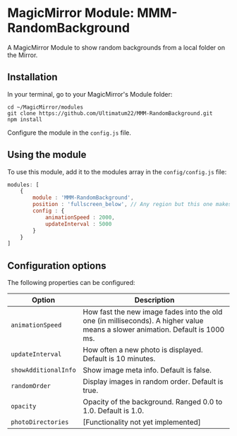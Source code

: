 # MagicMirror Module: MMM-RandomBackground
A MagicMirror Module to show random backgrounds from a local folder on the Mirror.

## Installation

In your terminal, go to your MagicMirror's Module folder:
````
cd ~/MagicMirror/modules
git clone https://github.com/Ultimatum22/MMM-RandomBackground.git
npm install
````

Configure the module in the `config.js` file.

## Using the module

To use this module, add it to the modules array in the `config/config.js` file:
````javascript
modules: [
	{
		module : 'MMM-RandomBackground',
		position : 'fullscreen_below', // Any region but this one makes the most sense
		config : {
			animationSpeed : 2000,
			updateInterval : 5000
		}
	}
]
````

## Configuration options
The following properties can be configured:

<table width="100%">
	<thead>
		<tr>
			<th>Option</th>
			<th width="100%">Description</th>
		</tr>
	</thead>
	<tbody>
		<tr>
			<td><code>animationSpeed</code></td>
			<td>How fast the new image fades into the old one (in milliseconds). A higher value means a slower animation. Default is 1000 ms.</td>
		</tr>
		<tr>
			<td><code>updateInterval</code></td>
			<td>How often a new photo is displayed. Default is 10 minutes.</td>
		</tr>
		<tr>
			<td><code>showAdditionalInfo</code></td>
			<td>Show image meta info. Default is false.</td>
		</tr>
		<tr>
			<td><code>randomOrder</code></td>
			<td>Display images in random order. Default is true.</td>
		</tr>
		<tr>
			<td><code>opacity</code></td>
			<td>Opacity of the background. Ranged 0.0 to 1.0. Default is 1.0.</td>
		</tr>
		<tr>
			<td><code>photoDirectories</code></td>
			<td>[Functionality not yet implemented]</td>
		</tr>
	</tbody>
</table>
